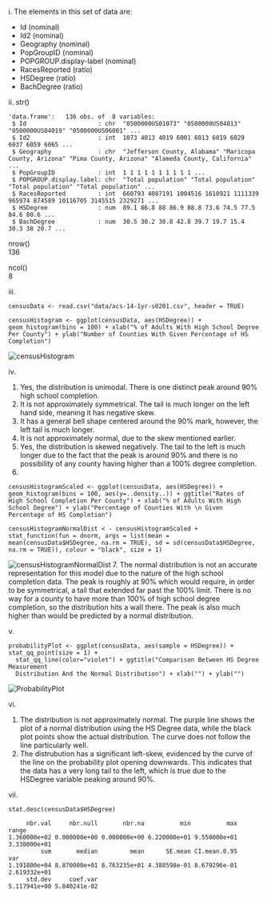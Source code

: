 i.	The elements in this set of data are:
-	Id (nominal)
-	Id2 (nominal)
-	Geography (nominal)
-	PopGroupID (nominal)
-	POPGROUP.display-label (nominal)
-	RacesReported (ratio)
-	HSDegree (ratio)
-	BachDegree (ratio)

ii.	str()
```
'data.frame':	136 obs. of  8 variables:
 $ Id                    : chr  "0500000US01073" "0500000US04013" "0500000US04019" "0500000US06001" ...
 $ Id2                   : int  1073 4013 4019 6001 6013 6019 6029 6037 6059 6065 ...
 $ Geography             : chr  "Jefferson County, Alabama" "Maricopa County, Arizona" "Pima County, Arizona" "Alameda County, California" ...
 $ PopGroupID            : int  1 1 1 1 1 1 1 1 1 1 ...
 $ POPGROUP.display.label: chr  "Total population" "Total population" "Total population" "Total population" ...
 $ RacesReported         : int  660793 4087191 1004516 1610921 1111339 965974 874589 10116705 3145515 2329271 ...
 $ HSDegree              : num  89.1 86.8 88 86.9 88.8 73.6 74.5 77.5 84.6 80.6 ...
 $ BachDegree            : num  30.5 30.2 30.8 42.8 39.7 19.7 15.4 30.3 38 20.7 ...
 ```

  nrow()  
  136
  
  ncol()  
  8
  
iii.	
```
censusData <- read.csv("data/acs-14-1yr-s0201.csv", header = TRUE)
```
```
censusHistogram <- ggplot(censusData, aes(HSDegree)) + geom_histogram(bins = 100) + xlab("% of Adults With High School Degree Per County") + ylab("Number of Counties With Given Percentage of HS Completion")
```

![censusHistogram](https://user-images.githubusercontent.com/95236375/161357925-a9e6c7c0-001f-4d82-9374-b65571489776.jpg)

 
iv.	    
1. Yes, the distribution is unimodal. There is one distinct peak around 90% high school       completion.  
2.  It is not approximately symmetrical. The tail is much longer on the left hand side, meaning it has negative skew.  
3. It has a general bell shape centered around the 90% mark, however, the left tail is much longer.  
4. It is not approximately normal, due to the skew mentioned earlier.
5. Yes, the distribution is skewed negatively. The tail to the left is much longer due to the fact that the peak is around 90% and there is no possibility of any county having higher than a 100% degree completion.
6. 
```
censusHistogramScaled <- ggplot(censusData, aes(HSDegree)) + geom_histogram(bins = 100, aes(y=..density..)) + ggtitle("Rates of High School Completion Per County") + xlab("% of Adults With High School Degree") + ylab("Percentage of Counties With \n Given Percentage of HS Completion")
```
```
censusHistogramNormalDist < - censusHistogramScaled + stat_function(fun = dnorm, args = list(mean = mean(censusData$HSDegree, na.rm = TRUE), sd = sd(censusData$HSDegree, na.rm = TRUE)), colour = "black", size = 1)
```

![censusHistogramNormalDist](https://user-images.githubusercontent.com/95236375/161367589-3b651744-0bed-4bfa-953c-450c6e3b9372.jpg)
 7. The normal distribution is not an accurate representation for this model due to the nature of the high school completion data. The peak is roughly at 90% which would require, in order to be symmetrical, a tail that extended far past the 100% limit. There is no way for a county to have more than 100% of high school degree completion, so the distribution hits a wall there. The peak is also much higher than would be predicted by a normal distribution.

v.

```
probabilityPlot <- ggplot(censusData, aes(sample = HSDegree)) + stat_qq_point(size = 1) + 
  stat_qq_line(color="violet") + ggtitle("Comparison Between HS Degree Measurement
  Distribution And the Normal Distribution") + xlab("") + ylab("")
```

![ProbabilityPlot](https://user-images.githubusercontent.com/95236375/161396402-7c0a7007-25e6-4728-a932-f35d0fe6164e.jpg)

vi. 
1. The distribution is not approximately normal. The purple line shows the plot of a normal distribution using the HS Degree data, while the black plot points show the actual distribution. The curve does not follow the line particularly well.
2. The distrubution has a significant left-skew, evidenced by the curve of the line on the probability plot opening downwards. This indicates that the data has a very long tail to the left, which is true due to the HSDegree variable peaking around 90%.

vii. 
```
stat.desc(censusData$HSDegree)
```
```
     nbr.val     nbr.null       nbr.na          min          max        range 
1.360000e+02 0.000000e+00 0.000000e+00 6.220000e+01 9.550000e+01 3.330000e+01 
         sum       median         mean      SE.mean CI.mean.0.95          var 
1.191800e+04 8.870000e+01 8.763235e+01 4.388598e-01 8.679296e-01 2.619332e+01 
     std.dev     coef.var 
5.117941e+00 5.840241e-02 
```
